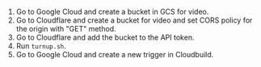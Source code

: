 1. Go to Google Cloud and create a bucket in GCS for video.
1. Go to Cloudflare and create a bucket for video and set CORS policy for the origin with "GET" method.
1. Go to Cloudflare and add the bucket to the API token.
1. Run `turnup.sh`.
1. Go to Google Cloud and create a new trigger in Cloudbuild.
